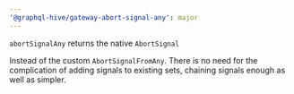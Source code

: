 ```yaml
---
'@graphql-hive/gateway-abort-signal-any': major
---
```


`abortSignalAny` returns the native `AbortSignal`

Instead of the custom `AbortSignalFromAny`. There is no need for the complication of adding signals to existing sets, chaining signals enough as well as simpler.
